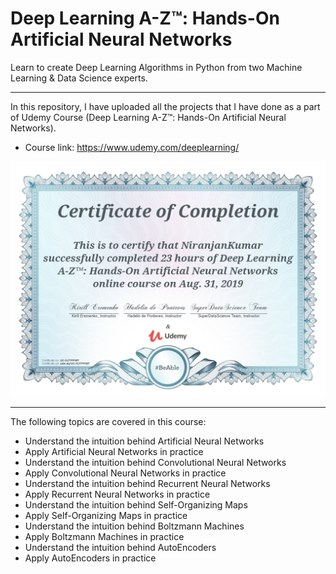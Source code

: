 # Deep Learning A-Z™: Hands-On Artificial Neural Networks
Learn to create Deep Learning Algorithms in Python from two Machine Learning & Data Science experts.

----------------------------------------------------------

In this repository, I have uploaded all the projects that I have done as a part of Udemy Course (Deep Learning A-Z™: Hands-On Artificial Neural Networks). 
- Course link: https://www.udemy.com/deeplearning/

<img src = DeepLearning_AZ_Certificate.jpg>

-----------------------------------------------------------
The following topics are covered in this course:

- Understand the intuition behind Artificial Neural Networks
- Apply Artificial Neural Networks in practice
- Understand the intuition behind Convolutional Neural Networks
- Apply Convolutional Neural Networks in practice
- Understand the intuition behind Recurrent Neural Networks
- Apply Recurrent Neural Networks in practice
- Understand the intuition behind Self-Organizing Maps
- Apply Self-Organizing Maps in practice
- Understand the intuition behind Boltzmann Machines
- Apply Boltzmann Machines in practice
- Understand the intuition behind AutoEncoders
- Apply AutoEncoders in practice
 


